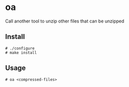 # oa
Call another tool to unzip other files that can be unzipped

## Install
```shell
# ./configure
# make install
```

## Usage
```shell
# oa <compressed-files>
```